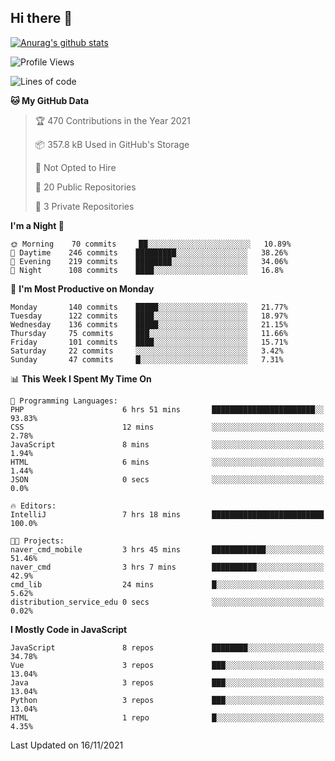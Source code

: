 ## Hi there 👋

[![Anurag's github stats](https://github-readme-stats.vercel.app/api?username=Songwonseok)](https://github.com/anuraghazra/github-readme-stats)



<!--START_SECTION:waka-->
![Profile Views](http://img.shields.io/badge/Profile%20Views-2-blue)

![Lines of code](https://img.shields.io/badge/From%20Hello%20World%20I%27ve%20Written-2.9%20million%20lines%20of%20code-blue)

**🐱 My GitHub Data** 

> 🏆 470 Contributions in the Year 2021
 > 
> 📦 357.8 kB Used in GitHub's Storage 
 > 
> 🚫 Not Opted to Hire
 > 
> 📜 20 Public Repositories 
 > 
> 🔑 3 Private Repositories  
 > 
**I'm a Night 🦉** 

```text
🌞 Morning    70 commits     ██░░░░░░░░░░░░░░░░░░░░░░░   10.89% 
🌆 Daytime    246 commits    █████████░░░░░░░░░░░░░░░░   38.26% 
🌃 Evening    219 commits    ████████░░░░░░░░░░░░░░░░░   34.06% 
🌙 Night      108 commits    ████░░░░░░░░░░░░░░░░░░░░░   16.8%

```
📅 **I'm Most Productive on Monday** 

```text
Monday       140 commits    █████░░░░░░░░░░░░░░░░░░░░   21.77% 
Tuesday      122 commits    ████░░░░░░░░░░░░░░░░░░░░░   18.97% 
Wednesday    136 commits    █████░░░░░░░░░░░░░░░░░░░░   21.15% 
Thursday     75 commits     ███░░░░░░░░░░░░░░░░░░░░░░   11.66% 
Friday       101 commits    ████░░░░░░░░░░░░░░░░░░░░░   15.71% 
Saturday     22 commits     ░░░░░░░░░░░░░░░░░░░░░░░░░   3.42% 
Sunday       47 commits     █░░░░░░░░░░░░░░░░░░░░░░░░   7.31%

```


📊 **This Week I Spent My Time On** 

```text
💬 Programming Languages: 
PHP                      6 hrs 51 mins       ███████████████████████░░   93.83% 
CSS                      12 mins             ░░░░░░░░░░░░░░░░░░░░░░░░░   2.78% 
JavaScript               8 mins              ░░░░░░░░░░░░░░░░░░░░░░░░░   1.94% 
HTML                     6 mins              ░░░░░░░░░░░░░░░░░░░░░░░░░   1.44% 
JSON                     0 secs              ░░░░░░░░░░░░░░░░░░░░░░░░░   0.0%

🔥 Editors: 
IntelliJ                 7 hrs 18 mins       █████████████████████████   100.0%

🐱‍💻 Projects: 
naver_cmd_mobile         3 hrs 45 mins       ████████████░░░░░░░░░░░░░   51.46% 
naver_cmd                3 hrs 7 mins        ██████████░░░░░░░░░░░░░░░   42.9% 
cmd_lib                  24 mins             █░░░░░░░░░░░░░░░░░░░░░░░░   5.62% 
distribution_service_edu 0 secs              ░░░░░░░░░░░░░░░░░░░░░░░░░   0.02%

```

**I Mostly Code in JavaScript** 

```text
JavaScript               8 repos             ████████░░░░░░░░░░░░░░░░░   34.78% 
Vue                      3 repos             ███░░░░░░░░░░░░░░░░░░░░░░   13.04% 
Java                     3 repos             ███░░░░░░░░░░░░░░░░░░░░░░   13.04% 
Python                   3 repos             ███░░░░░░░░░░░░░░░░░░░░░░   13.04% 
HTML                     1 repo              █░░░░░░░░░░░░░░░░░░░░░░░░   4.35%

```



 Last Updated on 16/11/2021
<!--END_SECTION:waka-->

